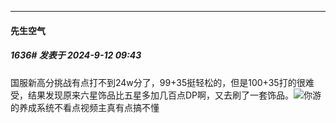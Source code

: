 ﻿
*****

####  先生空气  
##### 1636#       发表于 2024-9-12 09:43

国服新高分挑战有点打不到24w分了，99+35挺轻松的，但是100+35打的很难受，结果发现原来六星饰品比五星多加几百点DP啊，又去刷了一套饰品。<img src="https://static.saraba1st.com/image/smiley/face2017/152.png" referrerpolicy="no-referrer">你游的养成系统不看点视频主真有点搞不懂

